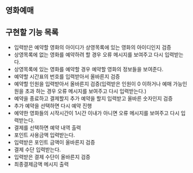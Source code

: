 ## 영화예매

## 구현할 기능 목록
- 입력받은 예약할 영화의 아이디가 상영목록에 있는 영화의 아이디인지 검증
- 상영목록에 없는 영화를 예약하려 할 경우 오류 메시지를 보여주고 다시 입력받는다.
- 상영목록에 있는 영화를 예약할 경우 예약할 영화의 정보들을 보여준다.
- 예약할 시간표의 번호를 입력받아서 올바른지 검증
- 예약할 인원을 입력받아서 올바른지 검증(입력받은 인원이 0 이하거나 예매 가능인원을 초과 하는 경우 오류 메시지를 보여주고 다시 입력받는다.)
- 예약을 종료하고 결제할지 추가 예약을 할지 입력받고 올바른 숫자인지 검증
- 추가 예약을 선택하면 다시 예약 진행
- 예약한 영화들의 시작시간이 1시간 이내가 아니면 오류 메시지를 보여주고 다시 입력받는다.
- 결제를 선택하면 예약 내역 출력
- 포인트 사용금액 입력받는다.
- 입력받은 포인트 금액이 올바른지 검증
- 결제 수단 입력받는다.
- 입력받은 결제 수단이 올바른지 검증
- 최종결제금액 메시지 출력